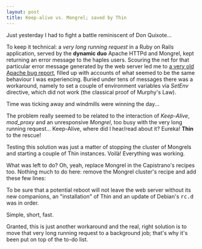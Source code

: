 ```yaml
---
layout: post
title: Keep-alive vs. Mongrel; saved by Thin
---
```

Just yesterday I had to fight a battle reminiscent of Don Quixote...

To keep it technical: a _very long running request_ in a Ruby on Rails application, served by the **dynamic duo** Apache HTTPd and Mongrel, kept returning an error message to the haples users. Scouring the net for that particular error message generated by the web server led me to [a very old Apache bug report](https://issues.apache.org/bugzilla/show_bug.cgi?id=37770), filled up with accounts of what seemed to be the same behaviour I was experiencing. Buried under tens of messages there was a workaround, namely to set a couple of environment variables via *SetEnv* directive, which did not work (the classical proof of Murphy's Law).

Time was ticking away and windmills were winning the day...

The problem really seemed to be related to the interaction of *Keep-Alive*, *mod_proxy* and an unresponsive *Mongrel*, too busy with the very long running request... Keep-Alive, where did I hear/read about it? Eureka! **Thin** to the rescue!

Testing this solution was just a matter of stopping the cluster of Mongrels and starting a couple of Thin instances. Voilà! Everything was working.

What was left to do? Oh, yeah, replace Mongrel in the Capistrano's recipes too. Nothing much to do here: remove the Mongrel cluster's recipe and add these few lines:

<script src="http://gist.github.com/431137.js?file=thin_recipe.rb"></script>

To be sure that a potential reboot will not leave the web server without its new companions, an "installation" of Thin and an update of Debian's <tt>rc.d</tt> was in order.

Simple, short, fast.

Granted, this is just another workaround and the real, right solution is to move that very long running request to a background job; that's why it's been put on top of the to-do list.
